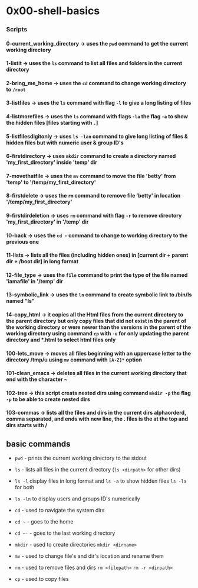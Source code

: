 # 0x00-shell-basics

### Scripts
#### 0-current_working_directory -> uses the `pwd` command to get the current working directory

#### 1-listit -> uses the `ls` command to list all files and folders in the current directory

#### 2-bring_me_home -> uses the `cd` command to change working directory to `/root`

#### 3-listfiles -> uses the `ls` command with flag `-l` to give a long listing of files

#### 4-listmorefiles -> uses the `ls` command with flags `-la` the flag `-a` to show the hidden files [files starting with `.`]

#### 5-listfilesdigitonly -> uses `ls -lan` command to give long listing of files & hidden files but with numeric user & group ID's

#### 6-firstdirectory -> uses `mkdir` command to create a directory named 'my_first_directory' inside 'temp' dir

#### 7-movethatfile -> uses the `mv` command to move the file 'betty' from 'temp' to '/temp/my_first_directory'

#### 8-firstdelete -> uses the `rm` command to remove file 'betty' in location '/temp/my_first_directory'

#### 9-firstdirdeletion -> uses `rm` command with flag `-r` to remove directory 'my_first_directory' in '/temp' dir

#### 10-back -> uses the `cd -` command to change to working directory to the previous one

#### 11-lists -> lists all the files (including hidden ones) in [current dir + parent dir + /boot dir] in long format

#### 12-file_type -> uses the `file` command to print the type of the file named 'iamafile' in '/temp' dir

#### 13-symbolic_link -> uses the `ln` command to create symbolic link to /bin/ls named "__ls__"

#### 14-copy_html -> it copies all the Html files from the current directory to the parent directory but only copy files that did not exist in the parent of the working directory or were newer than the versions in the parent of the working directory using command `cp` with `-u` for only updating the parent directory and *.html to select html files only

#### 100-lets_move -> moves all files beginning with an uppercase letter to the directory /tmp/u using `mv` command with `[A-Z]*` option

#### 101-clean_emacs -> deletes all files in the current working directory that end with the character ~

#### 102-tree -> this script creats nested dirs using command `mkdir -p` the flag `-p` to be able to create nested dirs

#### 103-commas -> lists all the files and dirs in the current dirs alphaorderd, comma separated, and ends with new line, the . files is the at the top and dirs starts with /



## basic commands
- `pwd` - prints the current working directory to the stdout

- `ls`  - lists all files in the current directory (`ls <dirpath>` for other dirs)
- `ls -l` display files in long format and `ls -a` to show hidden files `ls -la` for both
- `ls -ln` to display users and groups ID's numerically

- `cd`  - used to navigate the system dirs 
- `cd ~` - goes to the home
- `cd ~-` - goes to the last working directory

- `mkdir` - used to create directories `mkdir <dirname>`

- `mv` - used to change file's and dir's location and rename them

- `rm` - used to remove files and dirs `rm <filepath>` `rm -r <dirpath>`

- `cp` - used to copy files
